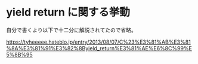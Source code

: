# yield return に関する挙動

自分で書くより以下で十二分に解説されてたので省略。

https://tyheeeee.hateblo.jp/entry/2013/08/07/C%23%E3%81%AB%E3%81%8A%E3%81%91%E3%82%8Byield_return%E3%81%AE%E6%8C%99%E5%8B%95
